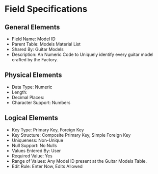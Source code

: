 # Field Specifications

## General Elements

- Field Name: Model ID
- Parent Table: Models Material List
- Shared By: Guitar Models
- Description: An Numeric Code to Uniquely identify every guitar model crafted by the Factory. 

## Physical Elements

- Data Type: Numeric
- Length: 
- Decimal Places: 
- Character Support: Numbers

## Logical Elements

- Key Type: Primary Key, Foreign Key
- Key Structure: Composite Primary Key, Simple Foreign Key
- Uniqueness: Non-Unique
- Null Support: No Nulls
- Values Entered By: User
- Required Value: Yes
- Range of Values: Any Model ID present at the Guitar Models Table.
- Edit Rule: Enter Now, Edits Allowed
